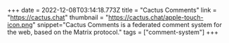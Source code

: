 +++
date = 2022-12-08T03:14:18.773Z
title = "Cactus Comments"
link = "https://cactus.chat"
thumbnail = "https://cactus.chat/apple-touch-icon.png"
snippet="Cactus Comments is a federated comment system for the web, based on the Matrix protocol."
tags = ["comment-system"]
+++
